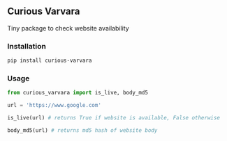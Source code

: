 ## Curious Varvara

Tiny package to check website availability

### Installation

```bash
pip install curious-varvara
```

### Usage

```python
from curious_varvara import is_live, body_md5

url = 'https://www.google.com'

is_live(url) # returns True if website is available, False otherwise

body_md5(url) # returns md5 hash of website body
```
